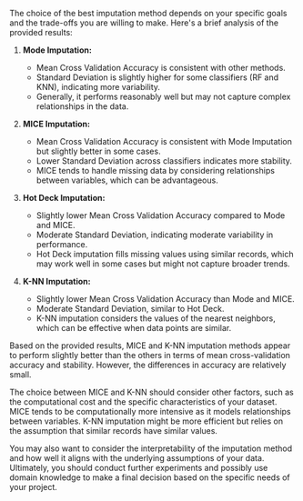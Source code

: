 The choice of the best imputation method depends on your specific goals and the trade-offs you are willing to make. Here's a brief analysis of the provided results:

1. **Mode Imputation:**
   - Mean Cross Validation Accuracy is consistent with other methods.
   - Standard Deviation is slightly higher for some classifiers (RF and KNN), indicating more variability.
   - Generally, it performs reasonably well but may not capture complex relationships in the data.

2. **MICE Imputation:**
   - Mean Cross Validation Accuracy is consistent with Mode Imputation but slightly better in some cases.
   - Lower Standard Deviation across classifiers indicates more stability.
   - MICE tends to handle missing data by considering relationships between variables, which can be advantageous.

3. **Hot Deck Imputation:**
   - Slightly lower Mean Cross Validation Accuracy compared to Mode and MICE.
   - Moderate Standard Deviation, indicating moderate variability in performance.
   - Hot Deck imputation fills missing values using similar records, which may work well in some cases but might not capture broader trends.

4. **K-NN Imputation:**
   - Slightly lower Mean Cross Validation Accuracy than Mode and MICE.
   - Moderate Standard Deviation, similar to Hot Deck.
   - K-NN imputation considers the values of the nearest neighbors, which can be effective when data points are similar.

Based on the provided results, MICE and K-NN imputation methods appear to perform slightly better than the others in terms of mean cross-validation accuracy and stability. However, the differences in accuracy are relatively small.

The choice between MICE and K-NN should consider other factors, such as the computational cost and the specific characteristics of your dataset. MICE tends to be computationally more intensive as it models relationships between variables. K-NN imputation might be more efficient but relies on the assumption that similar records have similar values.

You may also want to consider the interpretability of the imputation method and how well it aligns with the underlying assumptions of your data. Ultimately, you should conduct further experiments and possibly use domain knowledge to make a final decision based on the specific needs of your project.
